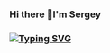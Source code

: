 ### Hi there 👋I'm Sergey
### [![Typing SVG](https://readme-typing-svg.herokuapp.com?color=040D12&lines=I+am+beginner+developer)](https://git.io/typing-svg)

